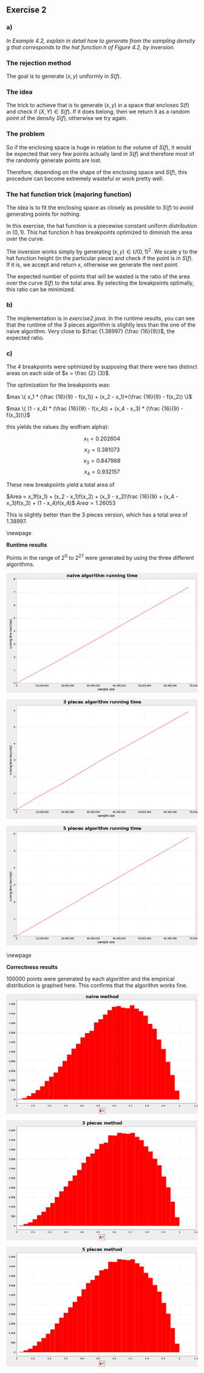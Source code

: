 ## Exercise 2


### a)

*In Example 4.2, explain in detail how to generate from the
sampling density $g$ that corresponds to the hat function
$h$ of Figure 4.2, by inversion.*


### The rejection method

The goal is to generate $(x,y)$ uniformly in $S(f)$.


### The idea

The trick to achieve that is to generate $(x,y)$ in a space that
encloses S(f) and check if $(X, Y) \in S(f)$. If it does belong,
then we return it as a random point of the density $S(f)$,
otherwise we try again.


### The problem

So if the enclosing space is huge in relation to the volume
of $S(f)$, it would be expected that very few points actually
land in $S(f)$ and therefore most of the randomly generate
points are lost.

Therefore, depending on the shape of the enclosing space and $S(f)$,
this procedure can become extremely wasteful or work pretty well.


### The hat function trick (majoring function)

The idea is to fit the enclosing space as closely as possible
to $S(f)$ to avoid generating points for nothing.

In this exercise, the hat function is a piecewise constant
uniform distribution in $(0, 1)$. This hat function $h$ has
breakpoints optimized to diminish the area over the curve.

The inversion works simply by generating $(x,y) \in U(0,1)^2$.
We scale y to the hat function height (in the particular piece)
and check if the point is in $S(f)$. If it is, we accept and
return x, otherwise we generate the next point.

The expected number of points that will be wasted is the ratio of the area over 
the curve $S(f)$ to the total area.
By selecting the breakpoints optimally, this ratio can be minimized.


### b)

The implementation is in *exercise2.java*.
In the runtime results, you can see that the
runtime of the 3 pieces algorithm is slightly less
than the one of the naive algorithm. Very close to
$\frac {1.38997} {\frac {16}{9}}$, the expected ratio.


### c)

The 4 breakpoints were optimized by supposing that there were two distinct
areas on each side of $x = \frac {2} {3}$.


The optimization for the breakpoints was:

$max \{ x_1 * (\frac {16}{9} - f(x_1)) + (x_2 - x_1)*(\frac {16}{9} - f(x_2)) \}$

$max \{ (1 - x_4) * (\frac {16}{9} - f(x_4)) + (x_4 - x_3) * (\frac {16}{9} - f(x_3))\}$


this yields the values (by wolfram alpha):

$$x_1 = 0.202604$$
$$x_2 = 0.381073$$
$$x_3 = 0.847968$$
$$x_4 = 0.932157$$

These new breakpoints yield a total area of

$Area = x_1f(x_1) + (x_2 - x_1)f(x_2) + (x_3 - x_2)\frac {16}{9} + (x_4 - x_3)f(x_3) + (1 - x_4)f(x_4)$
$Area = 1.26053$

This is slightly better than the 3 pieces version, which
has a total area of 1.38997.




\newpage

**Runtime results**

Points in the range of $2^0$ to $2^{27}$ were generated by using
the three different algorithms.

![](img/naive_runtime.png)

![](img/3_pieces_runtime.png)

![](img/5_pieces_runtime.png)


\newpage

**Correctness results**

100000 points were generated by each algorithm and the empirical
distribution is graphed here. This confirms that the algorithm works fine.

![](img/naive_result.png)

![](img/3_pieces_result.png)

![](img/5_pieces_result.png)
